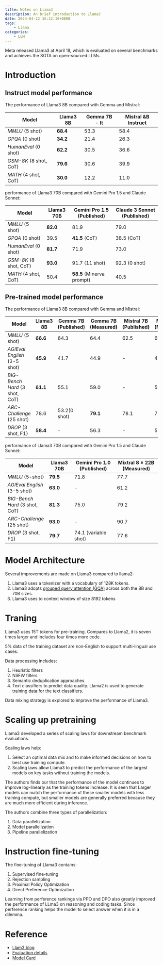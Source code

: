```yaml
---
title: Notes on Llama3
description: An brief introduction to Llama3
date: 2024-04-22 16:22:19+0800
tags: 
    - Llama
categories:
    - LLM 
---
```


Meta released Llama3 at April 18, which is evaluated on several benchmarks and achieves the SOTA on open-sourced LLMs.

# Introduction

## Instruct model performance

The performance of Llama3 8B compared with Gemma and Mistral:

| Model                  | Llama3 8B   | Gemma 7B  - It   |  Mistral &B Instruct  |
| --------               | --------    | ------           |  ------               |
| *MMLU* (5 shot)        | **68.4**    | 53.3             |  58.4                 |
| *GPQA* (0 shot)        | **34.2**    | 21.4             |  26.3                 |
| *HumanEval* (0 shot)   | **62.2**    | 30.5             |  36.6                 |
| *GSM-8K* (8 shot, CoT) | **79.6**    | 30.6             |  39.9                 |
| *MATH* (4 shot, CoT)   |  **30.0**   | 12.2             |  11.0                 |

performance of Llama3 70B compared with Gemini Pro 1.5 and Claude Sonnet:

| Model                  | Llama3 70B   | Gemini Pro 1.5 (Published) |  Claude 3 Sonnet (Published) |
| --------               | --------    | ------           |  ------                         |
| *MMLU* (5 shot)        | **82.0**    | 81.9                       |  79.0                 |
| *GPQA* (0 shot)        | 39.5        | **41.5** (CoT)             |  38.5 (CoT)           |
| *HumanEval* (0 shot)   | **81.7**    | 71.9                       |  73.0                 |
| *GSM-8K* (8 shot, CoT) | **93.0**    | 91.7 (11 shot)             |  92.3 (0 shot)        |
| *MATH* (4 shot, CoT)   |  50.4       | **58.5**   (Minerva prompt)|  40.5                 |

## Pre-trained model performance

The performance of Llama3 8B compared with Gemma and Mistral:

| Model  | Llama3 8B   | Gemma 7B (Published)   | Gemma 7B (Measured)  |  Mistral 7B (Published) | Mistral 7B (Measured)  |
| --------               | --------    | ------           |  ------               | ------    | ------           |
| *MMLU* (5 shot)        | **66.6**    | 64.3            |  64.4                 | 62.5       |    63.9                |
| *AGIEval English* (3-5 shot)        | **45.9**    | 41.7            |  44.9                 | -       |    44.0               |
| *BIG-Bench Hard* (3 shot, CoT)        | **61.1**    | 55.1          |  59.0                | -       |    56.0                |
| *ARC-Challenge* (25 shot)        | 78.6    | 53.2(0 shot)      |  **79.1**     | 78.1       |   78.7     |
| *DROP* (3 shot, F1)        | **58.4**    | -           |  56.3       | -      |    54.4        |

performance of Llama3 70B compared with Gemini Pro 1.5 and Claude Sonnet:

| Model                  | Llama3 70B   | Gemini Pro 1.0 (Published) |  Mixtral 8 $\times$ 22B (Measured) |
| --------               | --------    | ------                      |  ------                         |
| *MMLU* (5-shot)        | **79.5**    | 71.8                        |  77.7                 |
| *AGIEval English* (3-5 shot)       | **63.0**    | -                           |  61.2                 |
| *BIG-Bench Hard* (3 shot, CoT)   | **81.3**    | 75.0                        | 79.2                  |
| *ARC-Challenge* (25 shot) | **93.0**    | -                           |  90.7                 |
| *DROP* (3 shot, F1)    |  **79.7**   | 74.1 (variable shot)        |  77.6                 |

# Model Architecture

Several improvements are made on Llama3 compared to llama2:

1. Llama3 uses a tokenizer with a vocabulary of 128K tokens.
2. Llama3 adopts [grouped query attention (GQA)](https://maosong.website/p/notes-on-gqa/) across both the 8B and 70B sizes.
3. Llama3 uses to context window of size 8192 tokens

# Traning

Llama3 uses 15T tokens for pre-training. Compares to Llama2, it is seven times larger and includes four times more code.

5% data of the training dataset are non-English to support multi-lingual use cases.

Data processing includes:

1. Heuristic filters
2. NSFW filters
3. Semantic deduplication approaches
4. Text classifiers to predict data quality. Llama2 is used to generate training data for the text classifiers.

Data mixing strategy is explored to improve the performance of Llama3.

# Scaling up pretraining

Llama3 developed a series of scaling laws for downstream benchmark evaluations.

Scaling laws help:

1. Select an optimal data mix and to make informed decisions on how to best use training compute.
2. Scaling laws allow Llama3 to predict the performance of the largest models on key tasks without training the models.

The authors finds our that the performance of the model continues to improve log-linearly as the training tokens increase. It is seen that  Larger models can match the performance of these smaller models with less training compute, but smaller models are generally preferred because they are much more efficient during inference.

The authors combine three types of parallelization:

1. Data parallelization
2. Model parallelization
3. Pipeline parallelization

# Instruction fine-tuning

The fine-tuning of Llama3 contains:

1. Supervised fine-tuning
2. Rejection sampling
3. Proximal Policy Optimization
4. Direct Preference Optimization

Learning from perference rankings via PPO and DPO also greatly improved the performance of LLma3 on reasoning and coding tasks. Since perference ranking helps the model to select answer when it is in a dilemma.

# Reference

- [Llam3 blog](https://ai.meta.com/blog/meta-llama-3/)  
- [Evaluation details](https://github.com/meta-llama/llama3/blob/main/eval_details.md)
- [Model Card](https://github.com/meta-llama/llama3/blob/main/MODEL_CARD.md)
